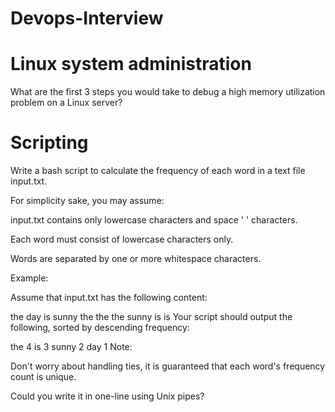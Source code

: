 # Devops-Interview
# Linux system administration

What are the first 3 steps you would take to debug a high memory utilization problem on a Linux server?

# Scripting

Write a bash script to calculate the frequency of each word in a text file input.txt.

For simplicity sake, you may assume:

input.txt contains only lowercase characters and space ' ' characters.

Each word must consist of lowercase characters only.

Words are separated by one or more whitespace characters.

Example:

Assume that input.txt has the following content:

the day is sunny the the the sunny is is
Your script should output the following, sorted by descending frequency:

the 4
is 3
sunny 2
day 1
Note:

Don't worry about handling ties, it is guaranteed that each word's frequency count is unique.

Could you write it in one-line using Unix pipes?

